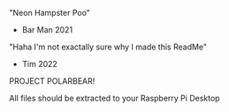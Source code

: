 "Neon Hampster Poo"
- Bar Man 2021

"Haha I'm not exactally sure why I made this ReadMe"
- Tim 2022

PROJECT POLARBEAR!

All files should be extracted to your Raspberry Pi Desktop
